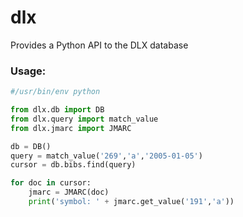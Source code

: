 # dlx
Provides a Python API to the DLX database

### Usage:
```python
#/usr/bin/env python

from dlx.db import DB
from dlx.query import match_value
from dlx.jmarc import JMARC

db = DB()
query = match_value('269','a','2005-01-05')
cursor = db.bibs.find(query)

for doc in cursor:
    jmarc = JMARC(doc)
    print('symbol: ' + jmarc.get_value('191','a'))
```
